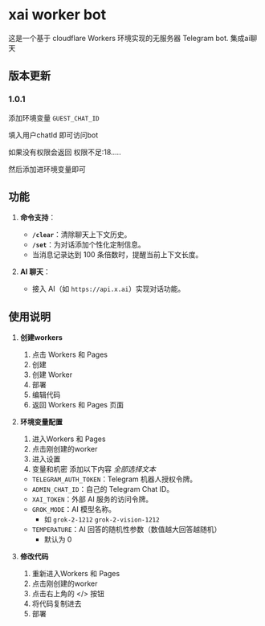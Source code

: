 # xai worker bot

这是一个基于 cloudflare Workers 环境实现的无服务器 Telegram bot. 集成ai聊天

## 版本更新

### 1.0.1

添加环境变量 `GUEST_CHAT_ID`

填入用户chatId 即可访问bot

如果没有权限会返回 权限不足:18.....

然后添加进环境变量即可

## 功能

1. **命令支持**：
   - **`/clear`**：清除聊天上下文历史。
   - **`/set`**：为对话添加个性化定制信息。
   - 当消息记录达到 100 条倍数时，提醒当前上下文长度。

2. **AI 聊天**：
   - 接入 AI（如 `https://api.x.ai`）实现对话功能。

## 使用说明

1. **创建workers**
    1. 点击 Workers 和 Pages
    2. 创建
    3. 创建 Worker
    4. 部署
    5. 编辑代码
    6. 返回 Workers 和 Pages 页面

2. **环境变量配置**
    1. 进入Workers 和 Pages
    2. 点击刚创建的worker
    3. 进入设置
    4. 变量和机密 添加以下内容 *全部选择文本*
   - `TELEGRAM_AUTH_TOKEN`：Telegram 机器人授权令牌。
   - `ADMIN_CHAT_ID`：自己的 Telegram Chat ID。
   - `XAI_TOKEN`：外部 AI 服务的访问令牌。
   - `GROK_MODE`：AI 模型名称。
        - 如 `grok-2-1212` `grok-2-vision-1212`
   - `TEMPERATURE`：AI 回答的随机性参数（数值越大回答越随机）
        - 默认为 0

3. **修改代码**
    1. 重新进入Workers 和 Pages
    2. 点击刚创建的worker
    3. 点击右上角的 </> 按钮
    4. 将代码复制进去
    5. 部署
